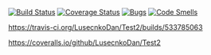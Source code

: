 [![Build Status](https://travis-ci.org/LusecnkoDan/Test2.svg?branch=master)](https://travis-ci.org/LusecnkoDan/Test2)
[![Coverage Status](https://coveralls.io/repos/LusecnkoDan/Test2/badge.svg?branch=master)](https://coveralls.io/githu/LusecnkoDan/Test2?branch=master)
[![Bugs](https://sonarcloud.io/api/project_badges/measure?project=LusecnkoDan_Test2&metric=bugs)](https://sonarcloud.io/dashboard?id=LusecnkoDan_Test2)
[![Code Smells](https://sonarcloud.io/api/project_badges/measure?project=LusecnkoDan_Test2&metric=code_smells)](https://sonarcloud.io/dashboard?id=LusecnkoDan_Test2)

https://travis-ci.org/LusecnkoDan/Test2/builds/533785063

https://coveralls.io/github/LusecnkoDan/Test2


